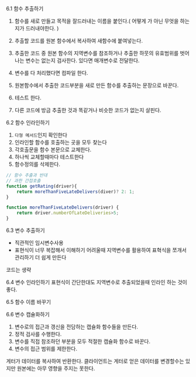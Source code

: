 6.1 함수 추출하기

1. 함수를 새로 만들고 목적을 잘드러내는 이름을 붙인다.( 어떻게 가 아닌 무엇을 하는지가 드러내야한다. )

2. 추출할 코드를 원본 함수에서 복사하여 새함수에 붙여넣는다.

3. 추출한 코드 중 원본 함수의 지역변수를 참조하거나 추출한 하뭇의 유효범위를 벗어나는 변수는 없는지 검사한다. 있다면 매개변수로 전달한다.

4. 변수를 다 처리했다면 컴파일 한다.

5. 원본함수에서 추출한 코드부분을 새로 만든 함수를 추출하는 문장으로 바꾼다. 

6. 테스트 한다.

7. 다른 코드에 방금 추출한 것과 똑같거나 비슷한 코드가 없는지 살핀다.



6.2 함수 인라인하기
1. `다형 메서드`인지 확인한다
2. 인라인할 함수를 호출하는 곳을 모두 찾는다
3. 각호출문을 함수 본문으로 교체한다.
4. 하나씩 교체할때마다 테스트한다
5. 함수정의를 삭제한다.

```js
// 함수 추출과 반대
// 과한 간접호출
function getRating(driver){
    return moreThanFiveLateDelivers(diver)? 2: 1;
}

function moreThanFiveLateDelivers(driver) {
    return driver.numberOfLateDeliveries>5;
}

```

6.3 변수 추출하기
- 직관적인 임시변수사용
- 표현식이 너무 복잡해서 이해하기 어려울때 지역변수를 활용하여 표혁식을 쪼개서 관리하기 더 쉽게 만든다

코드는 생략

6.4 변수 인라인하기
표현식이 간단한대도 지역변수로 추출되었을때 인라인 하는 것이 좋다.

6.5 함수 이름 바꾸기 

6.6 변수 캡슐화하기
1. 변수로의 접근과 갱신을 전담하는 캡슐화 함수들을 만든다. 
2. 정적 검사를 수행한다.
3. 변수를 직접 참조하던 부분을 모두 적절한 캡슐화 함수로 바꾼다.
4. 변수의 접근 범위를 제한한다.

게터가 데이터를 복사하여 반환한다. 클라이언트는 게터로 얻은 데이터를 변경할수는 있지만 원본에는 아무 영향을 주지는 못한다.